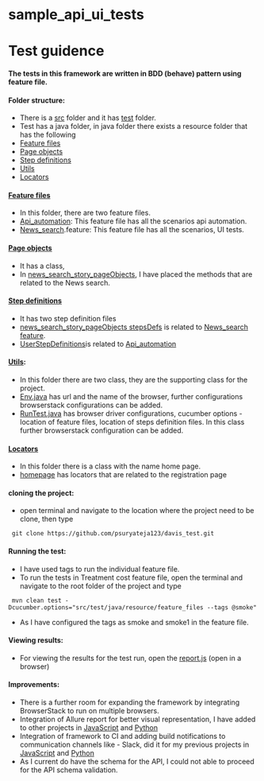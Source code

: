 # sample_api_ui_tests
# Test guidence 

#### The tests in this framework are written in BDD (behave) pattern using feature file.

#### Folder structure:
* There is a [src](src) folder and it has [test](src/test) folder.
* Test has a java folder, in java folder there exists a resource folder that has the following
* [Feature files](src/test/java/resource/feature_files)
* [Page objects](src/test/java/resource/page_objects)
* [Step definitions](src/test/java/resource/step_defs)
* [Utils](src/test/java/resource/utils)
* [Locators](src/test/java/resource/locators)

#### [Feature files](src/test/java/resource/feature_files)
* In this folder, there are two feature files.
* [Api_automation](src/test/java/resource/feature_files/api_automation.feature): This feature file has all the scenarios api automation.
* [News_search](src/test/java/resource/feature_files/news_search.feature).feature: This feature file has all the scenarios, UI tests.

#### [Page objects](src/test/java/resource/page_objects)
* It has a class, 
* In [news_search_story_pageObjects](src/test/java/resource/page_objects/news_search_story_pageObjects.java), I have placed the methods that are related to the News search.

#### [Step definitions](src/test/java/resource/step_defs)
* It has two step definition files
* [news_search_story_pageObjects stepsDefs](src/test/java/resource/step_defs/news_search_story_stepDefs.java) is related to [News_search feature](src/test/java/resource/feature_files/news_search.feature).
* [UserStepDefinitions](src/test/java/resource/step_defs/UserStepDefinitions.java)is related to [Api_automation](src/test/java/resource/feature_files/api_automation.feature)

#### [Utils](src/test/java/resource/utils): 
* In this folder there are two class, they are the supporting class for the project.
* [Env.java](src/test/java/resource/utils/Env.java) has url and the name of the browser, further configurations browserstack configurations can be added.
* [RunTest.java](src/test/java/resource/utils/RunTest.java) has browser driver configurations, cucumber options - location of feature files, location of steps definition files. In this class further browserstack configuration can be added.


#### [Locators](src/test/java/resource/locators)
* In this folder there is a class with the name home page.
* [homepage](src/test/java/resource/locators/homepage.java) has locators that are related to the registration page


#### cloning the project:
* open terminal and navigate to the location where the project need to be clone, then type
```
 git clone https://github.com/psuryateja123/davis_test.git
```

#### Running the test:
* I have used tags to run the individual feature file. 
* To run the tests in Treatment cost feature file, open the terminal and navigate to the root folder of the project and type

```
 mvn clean test -Dcucumber.options="src/test/java/resource/feature_files --tags @smoke"
```

* As I have configured the tags as smoke and smoke1 in the feature file. 

#### Viewing results:

* For viewing the results for the test run, open the [report.js](report.js) (open in a browser)

#### Improvements:

* There is a further room for expanding the framework by integrating BrowserStack to run on multiple browsers. 
* Integration of Allure report for better visual representation, I have added to other projects in [JavaScript](https://github.com/psuryateja123/cypress_meetup_demo) and [Python](https://github.com/psuryateja123/python-behave)
* Integration of framework to CI and adding build notifications to communication channels like - Slack, did it for my previous projects in [JavaScript](https://github.com/psuryateja123/cypress_meetup_demo) and [Python](https://github.com/psuryateja123/python-behave)
* As I current do have the schema for the API, I could not able to proceed for the API schema validation.
